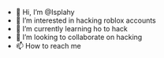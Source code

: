 - 👋 Hi, I’m @Isplahy
- 👀 I’m interested in hacking roblox accounts
- 🌱 I’m currently learning ho to hack
- 💞️ I’m looking to collaborate on hacking
- 📫 How to reach me 

<!---
Isplahy/Isplahy is a ✨ special ✨ repository because its `README.md` (this file) appears on your GitHub profile.
You can click the Preview link to take a look at your changes.
--->
